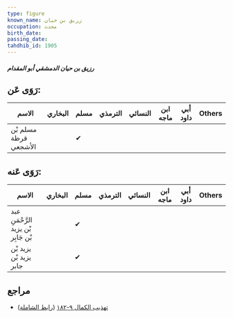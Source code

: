 ```yaml
---
type: figure
known_name: زريق بن حيان
occupation: محدث
birth_date:
passing_date:
tahdhib_id: 1905
---
```

##### رزيق بن حيان الدمشقي أبو المقدام

## رَوَى عَن:
| الاسم                 | البخاري | مسلم | الترمذي | النسائي | ابن ماجه | أبي داود | Others |
| --------------------- | ------- | ---- | ------- | ------- | -------- | -------- | ------ |
| مسلم بْن قرظة الأشجعي |         | ✔    |         |         |          |          |        |
## رَوَى عَنه:
| الاسم                               | البخاري | مسلم | الترمذي | النسائي | ابن ماجه | أبي داود | Others |
| ----------------------------------- | ------- | ---- | ------- | ------- | -------- | -------- | ------ |
| عبد الرَّحْمَنِ بْن يزيد بْن جَابِر |         | ✔    |         |         |          |          |        |
| يزيد بْن يزيد بْن جابر              |         | ✔    |         |         |          |          |        |
## مراجع
- [تهذيب الكمال ٩-١٨٢](obsidian://open?vault=Tahdhib-al-Kamal&file=Figures/١٩٠٥-رزيق%20بن%20حيان%20الدمشقي%20أبو%20المقدام) ([رابط الشاملة](https://shamela.ws/book/3722/4422))